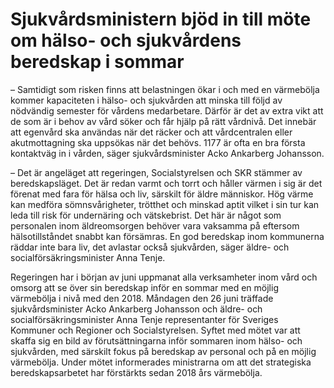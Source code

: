 # Sjukvårdsministern bjöd in till möte om hälso- och sjukvårdens beredskap i sommar

– Samtidigt som risken finns att belastningen ökar i och med en värmebölja kommer kapaciteten i hälso- och sjukvården att minska till följd av nödvändig semester för vårdens medarbetare. Därför är det av extra vikt att de som är i behov av vård söker och får hjälp på rätt vårdnivå. Det innebär att egenvård ska användas när det räcker och att vårdcentralen eller akutmottagning ska uppsökas när det behövs. 1177 är ofta en bra första kontaktväg in i vården, säger sjukvårdsminister Acko Ankarberg Johansson.

– Det är angeläget att regeringen, Socialstyrelsen och SKR stämmer av beredskapsläget. Det är redan varmt och torrt och håller värmen i sig är det förenat med fara för hälsa och liv, särskilt för äldre människor. Hög värme kan medföra sömnsvårigheter, trötthet och minskad aptit vilket i sin tur kan leda till risk för undernäring och vätskebrist. Det här är något som personalen inom äldreomsorgen behöver vara vaksamma på eftersom hälsotillståndet snabbt kan försämras. En god beredskap inom kommunerna räddar inte bara liv, det avlastar också sjukvården, säger äldre- och socialförsäkringsminister Anna Tenje.

Regeringen har i början av juni uppmanat alla verksamheter inom vård och omsorg att se över sin beredskap inför en sommar med en möjlig värmebölja i nivå med den 2018. Måndagen den 26 juni träffade sjukvårdsminister Acko Ankarberg Johansson och äldre- och socialförsäkringsminister Anna Tenje representanter för Sveriges Kommuner och Regioner och Socialstyrelsen. Syftet med mötet var att skaffa sig en bild av förutsättningarna inför sommaren inom hälso- och sjukvården, med särskilt fokus på beredskap av personal och på en möjlig värmebölja. Under mötet informerades ministrarna om att det strategiska beredskapsarbetet har förstärkts sedan 2018 års värmebölja.
